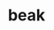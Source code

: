 ---
category: 4-letters
denotation: null
name: beak
reference_link: https://www.etymonline.com/word/beak
root_language: null
root_name: null
title: beak
type: free
word_sums:
- respelling: beak
  sum: 'Beak + '
---